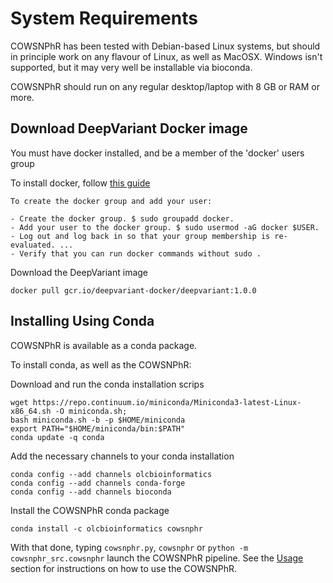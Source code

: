 # System Requirements

COWSNPhR has been tested with Debian-based Linux systems, 
but should in principle work on any flavour of Linux, as well as MacOSX. 
Windows isn't supported, but it may very well be installable via bioconda. 

COWSNPhR should run on any regular desktop/laptop with 8 GB or RAM or more.

## Download DeepVariant Docker image

You must have docker installed, and be a member of the 'docker' users group

To install docker, follow [this guide](https://docs.docker.com/engine/install/ubuntu/)

```
To create the docker group and add your user:

- Create the docker group. $ sudo groupadd docker.
- Add your user to the docker group. $ sudo usermod -aG docker $USER.
- Log out and log back in so that your group membership is re-evaluated. ...
- Verify that you can run docker commands without sudo .
```

Download the DeepVariant image

`docker pull gcr.io/deepvariant-docker/deepvariant:1.0.0`

## Installing Using Conda

COWSNPhR is available as a conda package.


To install conda, as well as the COWSNPhR:

Download and run the conda installation scrips
```
wget https://repo.continuum.io/miniconda/Miniconda3-latest-Linux-x86_64.sh -O miniconda.sh;
bash miniconda.sh -b -p $HOME/miniconda
export PATH="$HOME/miniconda/bin:$PATH"
conda update -q conda
```

Add the necessary channels to your conda installation
```
conda config --add channels olcbioinformatics
conda config --add channels conda-forge
conda config --add channels bioconda
```

Install the COWSNPhR conda package
```
conda install -c olcbioinformatics cowsnphr
```

With that done, typing `cowsnphr.py`, `cowsnphr` or `python -m cowsnphr_src.cowsnphr` launch the COWSNPhR pipeline. See the [Usage](usage.md) section for instructions on how to use the COWSNPhR.
